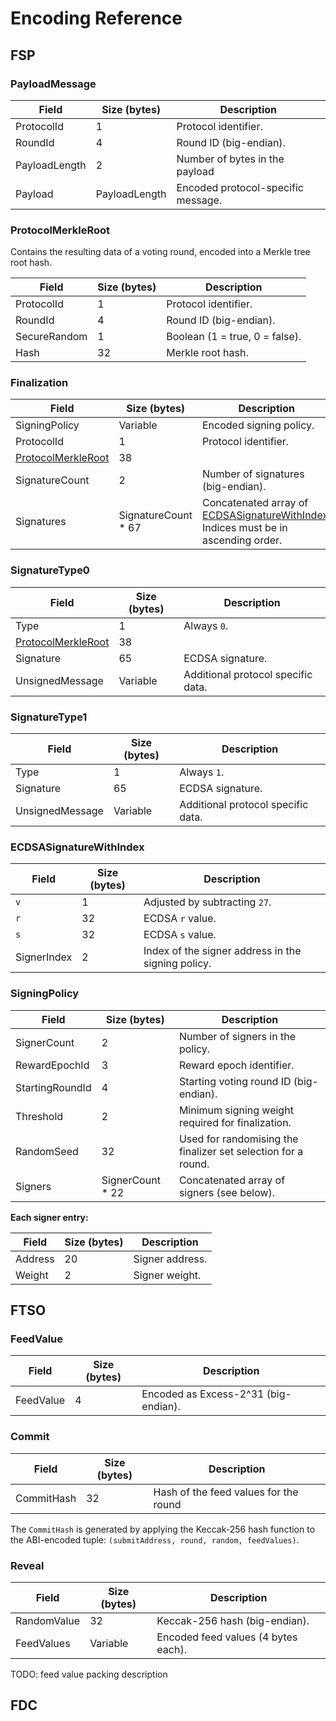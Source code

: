 # Encoding Reference

## FSP

### PayloadMessage

| **Field**     | **Size (bytes)** | **Description**                    |
| ------------- | ---------------- | ---------------------------------- |
| ProtocolId    | 1                | Protocol identifier.               |
| RoundId       | 4                | Round ID (big-endian).             |
| PayloadLength | 2                | Number of bytes in the payload     |
| Payload       | PayloadLength    | Encoded protocol-specific message. |

### ProtocolMerkleRoot
Contains the resulting data of a voting round, encoded into a Merkle tree root hash.

| **Field**    | **Size (bytes)** | **Description**                |
| ------------ | ---------------- | ------------------------------ |
| ProtocolId   | 1                | Protocol identifier.           |
| RoundId      | 4                | Round ID (big-endian).         |
| SecureRandom | 1                | Boolean (1 = true, 0 = false). |
| Hash         | 32               | Merkle root hash.              |


### Finalization

| **Field**                                 | **Size (bytes)**    | **Description**                                                                                                |
| ----------------------------------------- | ------------------- | -------------------------------------------------------------------------------------------------------------- |
| SigningPolicy                             | Variable            | Encoded signing policy.                                                                                        |
| ProtocolId                                | 1                   | Protocol identifier.                                                                                           |
| [ProtocolMerkleRoot](#protocolmerkleroot) | 38                  |                                                                                                                |
| SignatureCount                            | 2                   | Number of signatures (big-endian).                                                                             |
| Signatures                                | SignatureCount * 67 | Concatenated array of [ECDSASignatureWithIndex](#ecdsasignaturewithindex). Indices must be in ascending order. |

### SignatureType0

| **Field**                                 | **Size (bytes)** | **Description**                    |
| ----------------------------------------- | ---------------- | ---------------------------------- |
| Type                                      | 1                | Always `0`.                        |
| [ProtocolMerkleRoot](#protocolmerkleroot) | 38               |                                    |
| Signature                                 | 65               | ECDSA signature.                   |
| UnsignedMessage                           | Variable         | Additional protocol specific data. |

### SignatureType1

| **Field**       | **Size (bytes)** | **Description**                    |
| --------------- | ---------------- | ---------------------------------- |
| Type            | 1                | Always `1`.                        |
| Signature       | 65               | ECDSA signature.                   |
| UnsignedMessage | Variable         | Additional protocol specific data. |

### ECDSASignatureWithIndex

| **Field**   | **Size (bytes)** | **Description**                                    |
| ----------- | ---------------- | -------------------------------------------------- |
| `v`         | 1                | Adjusted by subtracting `27`.                      |
| `r`         | 32               | ECDSA `r` value.                                   |
| `s`         | 32               | ECDSA `s` value.                                   |
| SignerIndex | 2                | Index of the signer address in the signing policy. |


### SigningPolicy

| **Field**       | **Size (bytes)** | **Description**                                               |
| --------------- | ---------------- | ------------------------------------------------------------- |
| SignerCount     | 2                | Number of signers in the policy.                              |
| RewardEpochId   | 3                | Reward epoch identifier.                                      |
| StartingRoundId | 4                | Starting voting round ID (big-endian).                        |
| Threshold       | 2                | Minimum signing weight required for finalization.             |
| RandomSeed      | 32               | Used for randomising the finalizer set selection for a round. |
| Signers         | SignerCount * 22 | Concatenated array of signers (see below).                    |

**Each signer entry:**

| **Field** | **Size (bytes)** | **Description** |
| --------- | ---------------- | --------------- |
| Address   | 20               | Signer address. |
| Weight    | 2                | Signer weight.  |


## FTSO

### FeedValue

| **Field** | **Size (bytes)** | **Description**                      |
| --------- | ---------------- | ------------------------------------ |
| FeedValue | 4                | Encoded as Excess-2^31 (big-endian). |

### Commit

| **Field**  | **Size (bytes)** | **Description** |
| ---------- | ---------------- | --------------- |
| CommitHash | 32               | Hash of the feed values for the round |

The `CommitHash` is generated by applying the Keccak-256 hash function to the ABI-encoded tuple: `(submitAddress, round, random, feedValues)`. 

### Reveal

| **Field**   | **Size (bytes)** | **Description**                     |
| ----------- | ---------------- | ----------------------------------- |
| RandomValue | 32               | Keccak-256 hash (big-endian).       |
| FeedValues  | Variable         | Encoded feed values (4 bytes each). |

 TODO: feed value packing description

## FDC

